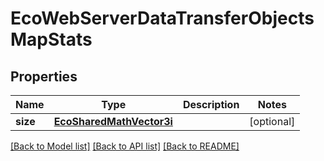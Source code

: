 # EcoWebServerDataTransferObjectsMapStats

## Properties
Name | Type | Description | Notes
------------ | ------------- | ------------- | -------------
**size** | [**EcoSharedMathVector3i**](EcoSharedMathVector3i.md) |  | [optional] 

[[Back to Model list]](../README.md#documentation-for-models) [[Back to API list]](../README.md#documentation-for-api-endpoints) [[Back to README]](../README.md)


